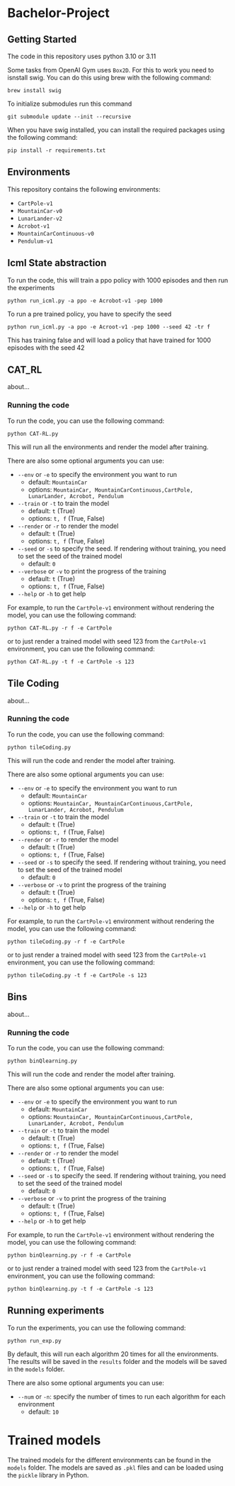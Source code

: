 # Bachelor-Project


## Getting Started
The code in this repository uses python 3.10 or 3.11

Some tasks from OpenAI Gym uses `Box2D`. For this to work you need to isnstall swig. You can do this using brew with the following command:

```
brew install swig
```

To initialize submodules run this command
```
git submodule update --init --recursive
```

When you have swig installed, you can install the required packages using the following command:
```
pip install -r requirements.txt
```

## Environments
This repository contains the following environments:
- `CartPole-v1`
- `MountainCar-v0`
- `LunarLander-v2`
- `Acrobot-v1`
- `MountainCarContinuous-v0`
- `Pendulum-v1`

## Icml State abstraction 
To run the code, this will train a ppo policy with 1000 episodes and then run the experiments
```
python run_icml.py -a ppo -e Acrobot-v1 -pep 1000
```

To run a pre trained policy, you have to specify the seed 
```
python run_icml.py -a ppo -e Acroot-v1 -pep 1000 --seed 42 -tr f 
```
This has training false and will load a policy that have trained for 1000 episodes with the seed 42

## CAT_RL
about...

### Running the code
To run the code, you can use the following command:
```
python CAT-RL.py
```
This will run all the environments and render the model after training.

There are also some optional arguments you can use:
- `--env` or `-e` to specify the environment you want to run 
    - default: `MountainCar`
    - options: `MountainCar, MountainCarContinuous,CartPole, LunarLander, Acrobot, Pendulum`
- `--train` or `-t` to train the model
    - default: `t` (True)
    - options: `t, f` (True, False)
- `--render` or `-r` to render the model
    - default: `t` (True)
    - options: `t, f` (True, False)
- `--seed` or `-s` to specify the seed. If rendering without training, you need to set the seed of the trained model
    - default: `0`
- `--verbose` or `-v` to print the progress of the training
    - default: `t` (True)
    - options: `t, f` (True, False)
- `--help` or `-h` to get help

For example, to run the `CartPole-v1` environment without rendering the model, you can use the following command:
```
python CAT-RL.py -r f -e CartPole
```
or to just render a trained model with seed 123 from the `CartPole-v1` environment, you can use the following command:
```
python CAT-RL.py -t f -e CartPole -s 123
```

## Tile Coding
about...

### Running the code
To run the code, you can use the following command:
```
python tileCoding.py
```
This will run the code and render the model after training.

There are also some optional arguments you can use:
- `--env` or `-e` to specify the environment you want to run 
    - default: `MountainCar`
    - options: `MountainCar, MountainCarContinuous,CartPole, LunarLander, Acrobot, Pendulum`
- `--train` or `-t` to train the model
    - default: `t` (True)
    - options: `t, f` (True, False)
- `--render` or `-r` to render the model
    - default: `t` (True)
    - options: `t, f` (True, False)
- `--seed` or `-s` to specify the seed. If rendering without training, you need to set the seed of the trained model
    - default: `0`
- `--verbose` or `-v` to print the progress of the training
    - default: `t` (True)
    - options: `t, f` (True, False)
- `--help` or `-h` to get help

For example, to run the `CartPole-v1` environment without rendering the model, you can use the following command:
```
python tileCoding.py -r f -e CartPole
```

or to just render a trained model with seed 123 from the `CartPole-v1` environment, you can use the following command:
```
python tileCoding.py -t f -e CartPole -s 123
``` 

## Bins 
about...

### Running the code
To run the code, you can use the following command:
```
python binQlearning.py
```

This will run the code and render the model after training.

There are also some optional arguments you can use:
- `--env` or `-e` to specify the environment you want to run 
    - default: `MountainCar`
    - options: `MountainCar, MountainCarContinuous,CartPole, LunarLander, Acrobot, Pendulum`
- `--train` or `-t` to train the model
    - default: `t` (True)
    - options: `t, f` (True, False)
- `--render` or `-r` to render the model
    - default: `t` (True)
    - options: `t, f` (True, False)
- `--seed` or `-s` to specify the seed. If rendering without training, you need to set the seed of the trained model
    - default: `0`
- `--verbose` or `-v` to print the progress of the training
    - default: `t` (True)
    - options: `t, f` (True, False)
- `--help` or `-h` to get help

For example, to run the `CartPole-v1` environment without rendering the model, you can use the following command:
```
python binQlearning.py -r f -e CartPole
```

or to just render a trained model with seed 123 from the `CartPole-v1` environment, you can use the following command:
```
python binQlearning.py -t f -e CartPole -s 123
```

## Running experiments
To run the experiments, you can use the following command:
```
python run_exp.py
```
By default, this will run each algorithm 20 times for all the environments. The results will be saved in the `results` folder and the models will be saved in the `models` folder.

There are also some optional arguments you can use:
- `--num` or `-n`: specify the number of times to run each algorithm for each environment
    - default: `10`

# Trained models

The trained models for the different environments can be found in the `models` folder. The models are saved as `.pkl` files and can be loaded using the `pickle` library in Python.

<!-- # Docker stuff (might not need)
Make sure you have docker installed on your machine. If not, you can download it with brew using the following command:
```
brew install docker
```

Install the required packages using the following command:
```
pip install -r requirements.txt
```

## Docker
Make sure you have docker installed on your machine.

To run the application using docker, you can use the following command:
```
docker build -t bachelor-project .
```

Then you can run the application using the following command:
```
docker run --rm bachelor-project
```

or run it interactively using the following command:
```
docker run -it bachelor-project /bin/bash
```

To run the bash script `run.sh` in the interactive environment
```
./run.sh
```

The exit the interactive mode press `ctrl + p` followed by `ctrl + q`.
or press `ctrl + d` to exit the session -->